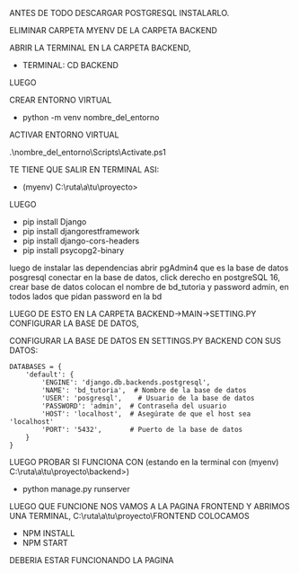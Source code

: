 ANTES DE TODO DESCARGAR POSTGRESQL INSTALARLO.

ELIMINAR CARPETA MYENV DE LA CARPETA BACKEND

ABRIR LA TERMINAL EN LA CARPETA BACKEND,
- TERMINAL: CD BACKEND

LUEGO

CREAR ENTORNO VIRTUAL

- python -m venv nombre_del_entorno

ACTIVAR ENTORNO VIRTUAL

  .\nombre_del_entorno\Scripts\Activate.ps1

TE TIENE QUE SALIR EN TERMINAL ASI:

- (myenv) C:\ruta\a\tu\proyecto>

LUEGO 

- pip install Django
- pip install djangorestframework
- pip install django-cors-headers
- pip install psycopg2-binary

luego de instalar las dependencias abrir pgAdmin4 que es la base de datos posgresql
conectar en la base de datos, click derecho en postgreSQL 16, crear base de datos colocan el nombre de bd_tutoria y password admin, en todos lados que pidan password en la bd


LUEGO DE ESTO EN LA CARPETA BACKEND->MAIN->SETTING.PY 
CONFIGURAR LA BASE DE DATOS,

CONFIGURAR LA BASE DE DATOS EN SETTINGS.PY BACKEND CON SUS DATOS:

    DATABASES = {
        'default': {
            'ENGINE': 'django.db.backends.postgresql',
            'NAME': 'bd_tutoria',  # Nombre de la base de datos
            'USER': 'posgresql',    # Usuario de la base de datos
            'PASSWORD': 'admin',  # Contraseña del usuario
            'HOST': 'localhost',  # Asegúrate de que el host sea 'localhost'
            'PORT': '5432',       # Puerto de la base de datos
        }
    }

LUEGO PROBAR SI FUNCIONA CON (estando en la terminal con (myenv) C:\ruta\a\tu\proyecto\backend>)
- python manage.py runserver



LUEGO QUE FUNCIONE NOS VAMOS A LA PAGINA FRONTEND Y ABRIMOS UNA TERMINAL, C:\ruta\a\tu\proyecto\FRONTEND
COLOCAMOS 
-  NPM INSTALL
-  NPM START

DEBERIA ESTAR FUNCIONANDO LA PAGINA

